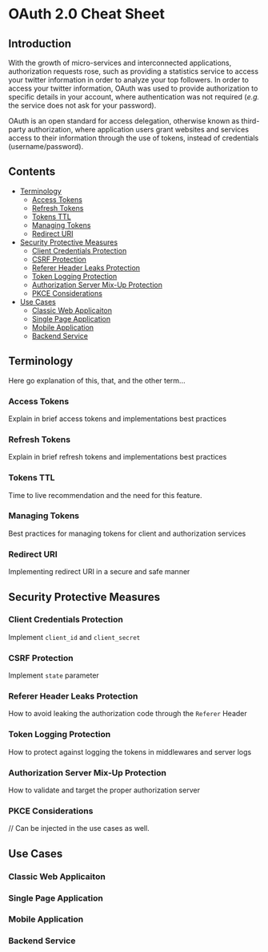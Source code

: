 # OAuth 2.0 Cheat Sheet

## Introduction

With the growth of micro-services and interconnected applications, authorization requests rose, such as providing a statistics service to access your twitter information in order to analyze your top followers. In order to access your twitter information, OAuth was used to provide authorization to specific details in your account, where authentication was not required (_e.g._ the service does not ask for your password).

OAuth is an open standard for access delegation, otherwise known as third-party authorization, where application users grant websites and services access to their information through the use of tokens, instead of credentials (username/password).

## Contents

- [Terminology](#terminology)
   - [Access Tokens](#access-tokens)
   - [Refresh Tokens](#refresh-tokens)
   - [Tokens TTL](#tokens-ttl)
   - [Managing Tokens](#managing-tokens)
   - [Redirect URI](#redirect-uri)
- [Security Protective Measures](#security-protective-measures)
   - [Client Credentials Protection](#client-credentials-protection)
   - [CSRF Protection](#csrf-protection)
   - [Referer Header Leaks Protection](#referer-header-leaks-protection)
   - [Token Logging Protection](#token-logging-protection)
   - [Authorization Server Mix-Up Protection](#authorization-server-mix-up-protection)
   - [PKCE Considerations](#pkce-considerations)
- [Use Cases](#use-cases)
   - [Classic Web Applicaiton](#classic-web-applicaiton)
   - [Single Page Application](#single-page-application)
   - [Mobile Application](#mobile-application)
   - [Backend Service](#backend-service)

## Terminology

Here go explanation of this, that, and the other term...

### Access Tokens

Explain in brief access tokens and implementations best practices

### Refresh Tokens

Explain in brief refresh tokens and implementations best practices

### Tokens TTL

Time to live recommendation and the need for this feature.

### Managing Tokens

Best practices for managing tokens for client and authorization services

### Redirect URI

Implementing redirect URI in a secure and safe manner

## Security Protective Measures

### Client Credentials Protection

Implement `client_id` and `client_secret`

### CSRF Protection

Implement `state` parameter

### Referer Header Leaks Protection

How to avoid leaking the authorization code through the `Referer` Header

### Token Logging Protection

How to protect against logging the tokens in middlewares and server logs

### Authorization Server Mix-Up Protection

How to validate and target the proper authorization server

### PKCE Considerations

// Can be injected in the use cases as well.

## Use Cases

### Classic Web Applicaiton

### Single Page Application

### Mobile Application

### Backend Service
